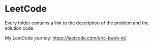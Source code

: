 # LeetCode
Every folder contains a link to the description of the problem and the solution code.

My LeetCode journey: https://leetcode.com/eric-kwok-nt/ 